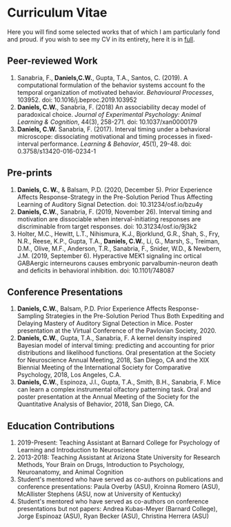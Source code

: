 # Curriculum Vitae

Here you will find some selected works that of which I am particularly fond and proud. if you wish to see my CV in its entirety, here it is in [full](https://www.dropbox.com/s/lzabzo5ilvzxrch/CV_newversion.pdf?dl=0). 

## Peer-reviewed Work 

1. Sanabria, F., **Daniels,C.W.**, Gupta, T.A., Santos, C. (2019). A computational formulation of the behavior systems account fo the temporal organization of motivated behavior. *Behavioural Processes*, 103952. doi: 10.1016/j.beproc.2019.103952
2. **Daniels, C.W.**, Sanabria, F. (2018) An associability decay model of paradoxical choice. *Journal of Experimental Psychology: Animal Learning & Cognition*, 44(3), 258-271. doi: 10.1037/xan0000179
3. **Daniels, C.W.** Sanabria, F. (2017). Interval timing under a behavioral microscope: dissociating motivational and timing processes in fixed-interval performance. *Learning & Behavior*, 45(1), 29-48. doi: 0.3758/s13420-016-0234-1

## Pre-prints

1. **Daniels, C. W.**, & Balsam, P.D. (2020, December 5). Prior Experience Affects Response-Strategy in the Pre-Solution Period Thus Affecting Learning of Auditory Signal Detection. doi: 10.31234/osf.io/bzu4y
2. **Daniels, C.W.**, Sanabria, F. (2019, November 26). Interval timing and motivation are dissociable when interval-initiating responses are discriminable from target responses. doi: 10.31234/osf.io/9j3k2
3. Holter, M.C., Hewitt, L.T., Nihismura, K.J., Bjorklund, G.R., Shah, S., Fry, N.R., Reese, K.P., Gupta, T.A., **Daniels, C.W.**, Li, G., Marsh, S., Treiman, D.M., Olive, M.F., Anderson, T.R., Sanabria, F., Snider, W.D., & Newbern, J.M. (2019, September 6). Hyperactive MEK1 signaling inc ortical GABAergic interneurons causes embryonic parvalbumin-neuron death and deficits in behavioral inhibition. doi: 10.1101/748087

## Conference Presentations

1. **Daniels, C.W.**, Balsam, P.D. Prior Experience Affects Response-Sampling Strategies in the Pre-Solution Period Thus Both Expediting and Delaying Mastery of Auditory Signal Detection in Mice. Poster presentation at the Virtual Conference of the Pavlovian Society, 2020.
2. **Daniels, C.W.**, Gupta, T.A., Sanabria, F. A kernel density inspired Bayesian model of interval timing: predicting and accounting for prior distributions and likelihood functions. Oral presentation at the Society for Neuroscience Annual Meeting, 2018, San Diego, CA and the XIX Biennial Meeting of the International Society for Comparative Psychology, 2018, Los Angeles, C.A.
3. **Daniels, C.W.**, Espinoza, J.I., Gupta, T.A., Smith, B.H., Sanabria, F. Mice can learn a complex instrumental olfactory patterning task. Oral and poster presentation at the Annual Meeting of the Society for the Quantitative Analysis of Behavior, 2018, San Diego, CA.



## Education Contributions

1. 2019-Present: Teaching Assistant at Barnard College for Psychology of Learning and Introduction to Neuroscience
2. 2013-2018: Teaching Assistant at Arizona State University for Research Methods, Your Brain on Drugs, Introduction to Psychology, Neuroanatomy, and Animal Cognition
3. Student's mentored who have served as co-authors on publications and conference presentations: Paula Overby (ASU), Kroinna Romero (ASU), McAllister Stephens (ASU, now at University of Kentucky)
4. Student's mentored who have served as co-authors on conference presentations but not papers: Andrea Kubas-Meyer (Barnard College), Jorge Espinoaz (ASU), Ryan Becker (ASU), Christina Herrera (ASU)


